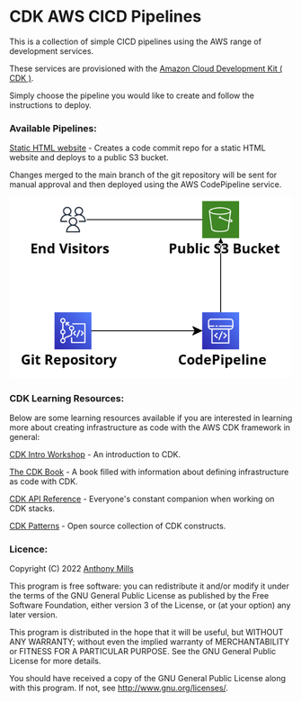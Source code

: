 # CDK AWS CICD Pipelines

This is a collection of simple CICD pipelines using the AWS range of development services.

These services are provisioned with the [Amazon Cloud Development Kit ( CDK )](https://aws.amazon.com/cdk/).

Simply choose the pipeline you would like to create and follow the instructions to deploy.

### Available Pipelines:

[Static HTML website](static_s3_pipeline/README.md) - Creates a code commit repo for a static HTML website and deploys to a public S3 bucket. 

Changes merged to the main branch of the git repository will be sent for manual approval and then deployed using the AWS CodePipeline service.

![Static HTML S3 Pipeline](images/static_s3_pipeline.png)

### CDK Learning Resources:

Below are some learning resources available if you are interested in learning more about creating infrastructure as code with the AWS CDK framework in general:

[CDK Intro Workshop](https://cdkworkshop.com/) - An introduction to CDK.

[The CDK Book](https://www.thecdkbook.com/) - A book filled with information about defining infrastructure as code with CDK.

[CDK API Reference](https://docs.aws.amazon.com/cdk/api/v2/docs/aws-construct-library.html) - Everyone's constant companion when working on CDK stacks.

[CDK Patterns](https://cdkpatterns.com/) - Open source collection of CDK constructs.


### Licence:

Copyright (C) 2022 [Anthony Mills](https://www.anthony-mills.com/)

This program is free software: you can redistribute it and/or modify it under the terms of the GNU General Public License as published by the Free Software Foundation, either version 3 of the License, or (at your option) any later version.

This program is distributed in the hope that it will be useful, but WITHOUT ANY WARRANTY; without even the implied warranty of MERCHANTABILITY or FITNESS FOR A PARTICULAR PURPOSE. See the GNU General Public License for more details.

You should have received a copy of the GNU General Public License along with this program. If not, see http://www.gnu.org/licenses/.
